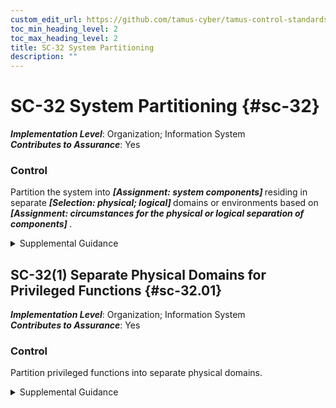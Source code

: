 ```yaml
---
custom_edit_url: https://github.com/tamus-cyber/tamus-control-standards/tree/main/content/tamus.edu/TAMUS_profile.xml
toc_min_heading_level: 2
toc_max_heading_level: 2
title: SC-32 System Partitioning
description: ""
---
```


# SC-32 System Partitioning {#sc-32}

_**Implementation Level**_: Organization; Information System\
_**Contributes to Assurance**_: Yes

### Control

Partition the system into <strong title="sc-32_odp.01"> <em>[Assignment: system components]</em> </strong> residing in separate <strong title="sc-32_odp.02"> <em>[Selection: physical; logical]</em> </strong> domains or environments based on <strong title="sc-32_odp.03"> <em>[Assignment: circumstances for the physical or logical separation of components]</em> </strong>.

<details>
  <summary>Supplemental Guidance</summary>

System partitioning is part of a defense-in-depth protection strategy. Organizations determine the degree of physical separation of system components. Physical separation options include physically distinct components in separate racks in the same room, critical components in separate rooms, and geographical separation of critical components. Security categorization can guide the selection of candidates for domain partitioning. Managed interfaces restrict or prohibit network access and information flow among partitioned system components.

</details>

## SC-32(1) Separate Physical Domains for Privileged Functions {#sc-32.01}

_**Implementation Level**_: Organization; Information System\
_**Contributes to Assurance**_: Yes

### Control

Partition privileged functions into separate physical domains.

<details>
  <summary>Supplemental Guidance</summary>

Privileged functions that operate in a single physical domain may represent a single point of failure if that domain becomes compromised or experiences a denial of service.

</details>

